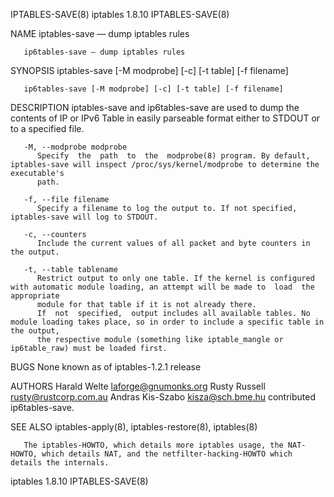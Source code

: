 IPTABLES-SAVE(8)							iptables 1.8.10							      IPTABLES-SAVE(8)

NAME
       iptables-save — dump iptables rules

       ip6tables-save — dump iptables rules

SYNOPSIS
       iptables-save [-M modprobe] [-c] [-t table] [-f filename]

       ip6tables-save [-M modprobe] [-c] [-t table] [-f filename]

DESCRIPTION
       iptables-save and ip6tables-save are used to dump the contents of IP or IPv6 Table in easily parseable format either to STDOUT or to a specified file.

       -M, --modprobe modprobe
	      Specify  the  path  to  the  modprobe(8) program. By default, iptables-save will inspect /proc/sys/kernel/modprobe to determine the executable's
	      path.

       -f, --file filename
	      Specify a filename to log the output to. If not specified, iptables-save will log to STDOUT.

       -c, --counters
	      Include the current values of all packet and byte counters in the output.

       -t, --table tablename
	      Restrict output to only one table. If the kernel is configured with automatic module loading, an attempt will be made to	load  the  appropriate
	      module for that table if it is not already there.
	      If  not  specified,  output includes all available tables. No module loading takes place, so in order to include a specific table in the output,
	      the respective module (something like iptable_mangle or ip6table_raw) must be loaded first.

BUGS
       None known as of iptables-1.2.1 release

AUTHORS
       Harald Welte <laforge@gnumonks.org>
       Rusty Russell <rusty@rustcorp.com.au>
       Andras Kis-Szabo <kisza@sch.bme.hu> contributed ip6tables-save.

SEE ALSO
       iptables-apply(8), iptables-restore(8), iptables(8)

       The iptables-HOWTO, which details more iptables usage, the NAT-HOWTO, which details NAT, and the netfilter-hacking-HOWTO which details the internals.

iptables 1.8.10																      IPTABLES-SAVE(8)

